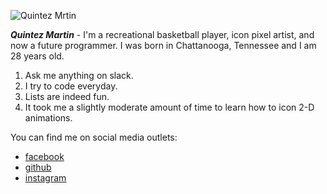 ![Quintez Mrtin](https://scontent-atl3-1.xx.fbcdn.net/v/t1.0-9/10734270_10203459964488782_2234430014256436641_n.jpg?oh=7456d2351c17e87c11dcefc4159ca564&oe=5AF42931)

***Quintez Martin*** -
I'm a recreational basketball player, icon pixel artist, and now a future programmer. I was born in Chattanooga, Tennessee and I am 28 years old.

1. Ask me anything on slack.
2. I try to code everyday.
3. Lists are indeed fun.
4. It took me a slightly moderate amount of time to learn how to icon 2-D animations.

You can find me on social media outlets:
- [facebook](https://www.facebook.com/quintez.martin)
- [github](http://www.github.com/houdini-q)
- [instagram](https://www.instagram.com/houdinithe2nd/)

[](https://mrmartin.netlify.com/)

